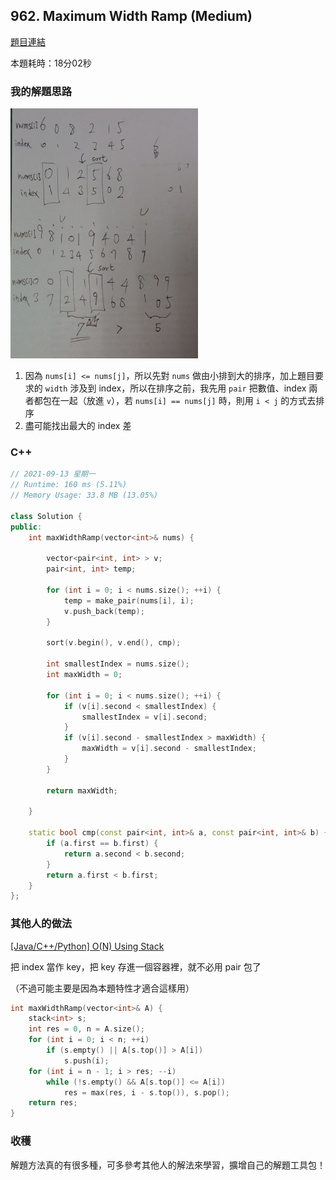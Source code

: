 ## 962. Maximum Width Ramp (Medium)

[題目連結](https://leetcode.com/problems/maximum-width-ramp/)

本題耗時：18分02秒

### 我的解題思路

<p float="left">
  <img src="./img/0962/1.jpg" width="300px" />
</p>

1. 因為 `nums[i] <= nums[j]`，所以先對 `nums` 做由小排到大的排序，加上題目要求的 `width` 涉及到 index，所以在排序之前，我先用 `pair` 把數值、index 兩者都包在一起（放進 `v`），若 `nums[i] == nums[j]` 時，則用 `i < j` 的方式去排序
2. 盡可能找出最大的 index 差

### C++

```cpp
// 2021-09-13 星期一
// Runtime: 160 ms (5.11%)
// Memory Usage: 33.8 MB (13.05%)

class Solution {
public:
    int maxWidthRamp(vector<int>& nums) {
        
        vector<pair<int, int> > v;
        pair<int, int> temp;
        
        for (int i = 0; i < nums.size(); ++i) {
            temp = make_pair(nums[i], i);
            v.push_back(temp);
        }
        
        sort(v.begin(), v.end(), cmp);
        
        int smallestIndex = nums.size();
        int maxWidth = 0;
        
        for (int i = 0; i < nums.size(); ++i) {
            if (v[i].second < smallestIndex) {
                smallestIndex = v[i].second;
            }
            if (v[i].second - smallestIndex > maxWidth) {
                maxWidth = v[i].second - smallestIndex;
            }
        }
        
        return maxWidth;
        
    }
    
    static bool cmp(const pair<int, int>& a, const pair<int, int>& b) {
        if (a.first == b.first) {
            return a.second < b.second;
        }
        return a.first < b.first;
    }
};
```

### 其他人的做法

[[Java/C++/Python] O(N) Using Stack](https://leetcode.com/problems/maximum-width-ramp/discuss/208348/JavaC%2B%2BPython-O(N)-Using-Stack)

把 index 當作 key，把 key 存進一個容器裡，就不必用 pair 包了

（不過可能主要是因為本題特性才適合這樣用）

```cpp
int maxWidthRamp(vector<int>& A) {
    stack<int> s;
    int res = 0, n = A.size();
    for (int i = 0; i < n; ++i)
        if (s.empty() || A[s.top()] > A[i])
            s.push(i);
    for (int i = n - 1; i > res; --i)
        while (!s.empty() && A[s.top()] <= A[i])
            res = max(res, i - s.top()), s.pop();
    return res;
}
```

### 收穫

解題方法真的有很多種，可多參考其他人的解法來學習，擴增自己的解題工具包！